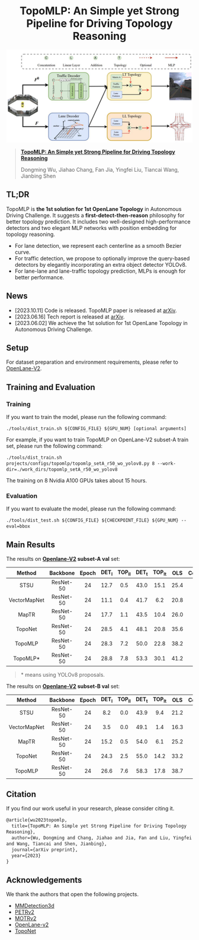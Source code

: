 <div align="center">
<h1>
<b>
TopoMLP: An Simple yet Strong Pipeline for Driving Topology Reasoning</b>
</h1>
</div>

<p align="center"><img src="./figs/method.jpg" width="800"/></p>

> **[TopoMLP: An Simple yet Strong Pipeline for Driving Topology Reasoning](https://arxiv.org/abs/2310.06753)**
>
> Dongming Wu, Jiahao Chang, Fan Jia, Yingfei Liu, Tiancai Wang, Jianbing Shen

## TL;DR
TopoMLP is **the 1st solution for 1st OpenLane Topology** in Autonomous Driving Challenge.
It suggests a **first-detect-then-reason** philosophy for
better topology prediction. 
It includes two well-designed high-performance detectors and two elegant MLP networks with position
embedding for topology reasoning.


- For lane detection, we represent each centerline as a smooth
Bezier curve.
- For traffic detection, we propose to optionally improve the query-based
detectors by elegantly incorporating an extra object detector YOLOv8.
- For lane-lane and lane-traffic topology prediction, MLPs is enough for better performance.

## News

- [2023.10.11] Code is released. TopoMLP paper is released at [arXiv](https://arxiv.org/abs/2310.06753).
- [2023.06.16] Tech report is released at [arXiv](https://arxiv.org/pdf/2306.09590.pdf).
- [2023.06.02] We achieve the 1st solution for 1st OpenLane Topology in Autonomous Driving Challenge.

## Setup

For dataset preparation and environment requirements, please refer to [OpenLane-V2](https://github.com/OpenDriveLab/OpenLane-V2/blob/master/docs/getting_started.md#download-data).

## Training and Evaluation

### Training
If you want to train the model, please run the following command:
```shell
./tools/dist_train.sh ${CONFIG_FILE} ${GPU_NUM} [optional arguments]
```
For example, if you want to train TopoMLP on OpenLane-V2 subset-A train set, please run the following command:
```shell
./tools/dist_train.sh projects/configs/topomlp/topomlp_setA_r50_wo_yolov8.py 8 --work-dir=./work_dirs/topomlp_setA_r50_wo_yolov8
```
The training on 8 Nvidia A100 GPUs takes about 15 hours.

### Evaluation

If you want to evaluate the model, please run the following command:
```shell
./tools/dist_test.sh ${CONFIG_FILE} ${CHECKPOINT_FILE} ${GPU_NUM} --eval=bbox
```



## Main Results

The results on **[Openlane-V2](https://github.com/OpenDriveLab/OpenLane-V2) subset-A val** set:

|    Method    |  Backbone | Epoch | DET<sub>l</sub> | TOP<sub>ll</sub> | DET<sub>t</sub> | TOP<sub>lt</sub> | OLS  | Config/Weight/Log |
|:------------:|:---------:|:-----:|:---------------:|:----------------:|:---------------:|:----------------:|:----:|:-----------------:|
|     STSU     | ResNet-50 |  24   |      12.7       |       0.5        |      43.0       |       15.1       | 25.4 |         -         |
| VectorMapNet | ResNet-50 |  24   |      11.1       |       0.4        |      41.7       |       6.2        | 20.8 |         -         |
|    MapTR     | ResNet-50 |  24   |      17.7       |       1.1        |      43.5       |       10.4       | 26.0 |         -         |
|   TopoNet    | ResNet-50 |  24   |      28.5       |       4.1        |      48.1       |       20.8       | 35.6 |         -         |
|   TopoMLP    | ResNet-50 |  24   |      28.3       |       7.2        |      50.0       |       22.8       | 38.2 ||
|   TopoMLP*   | ResNet-50 |  24   |      28.8       |       7.8        |      53.3       |       30.1       | 41.2 ||
> $*$ means using YOLOv8 proposals.
> 
> 

The results on **[Openlane-V2](https://github.com/OpenDriveLab/OpenLane-V2) subset-B val** set:

|    Method    |  Backbone | Epoch | DET<sub>l</sub> | TOP<sub>ll</sub> | DET<sub>t</sub> | TOP<sub>lt</sub> | OLS  | Config/Weight/Log |
|:------------:|:---------:|:-----:|:---------------:|:----------------:|:---------------:|:----------------:|:----:|:-----------------:|
|     STSU     | ResNet-50 |  24   |       8.2       |       0.0        |      43.9       |       9.4        | 21.2 |         -         |
| VectorMapNet | ResNet-50 |  24   |       3.5       |       0.0        |      49.1       |       1.4        | 16.3 |         -         |
|    MapTR     | ResNet-50 |  24   |      15.2       |       0.5        |      54.0       |       6.1        | 25.2 |         -         |
|   TopoNet    | ResNet-50 |  24   |      24.3       |       2.5        |      55.0       |       14.2       | 33.2 |         -         |
|   TopoMLP    | ResNet-50 |  24   |      26.6       |       7.6        |      58.3       |       17.8       | 38.7 |                   |

## Citation
If you find our work useful in your research, please consider citing it.

```
@article{wu2023topomlp,
  title={TopoMLP: An Simple yet Strong Pipeline for Driving Topology Reasoning},
  author={Wu, Dongming and Chang, Jiahao and Jia, Fan and Liu, Yingfei and Wang, Tiancai and Shen, Jianbing},
  journal={arXiv preprint},
  year={2023}
}
```


## Acknowledgements
We thank the authors that open the following projects. 
- [MMDetection3d](https://github.com/open-mmlab/mmdetection3d)
- [PETRv2](https://github.com/megvii-research/PETR)
- [MOTRv2](https://github.com/megvii-research/MOTRv2)
- [OpenLane-v2](https://github.com/OpenDriveLab/OpenLane-V2)
- [TopoNet](https://github.com/OpenDriveLab/TopoNet)






